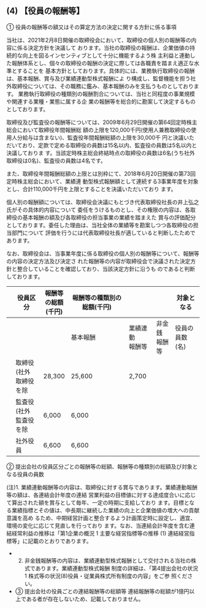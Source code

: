 ## (4) 【役員の報酬等】

① 役員の報酬等の額又はその算定方法の決定に関する方針に係る事項

当社は、2021年2月8日開催の取締役会において、取締役の個人別の報酬等の内容に係る決定方針を決議して おります。当社の取締役の報酬は、企業価値の持続的な向上を図るインセンティブとして十分に機能するよう株 主利益と連動した報酬体系とし、個々の取締役の報酬の決定に際しては各職責を踏まえ適正な水準とすることを 基本方針としております。具体的には、業務執行取締役の報酬は、基本報酬、賞与及び業績連動型株式報酬によ り構成し、監督機能を担う社外取締役については、その職務に鑑み、基本報酬のみを支払うものとしておりま す。 業務執行取締役の種類別の報酬割合については、当社と同程度の事業規模や関連する業種・業態に属する企 業の報酬等を総合的に勘案して決定するものとしております。

取締役及び監査役の報酬等については、2009年6月29日開催の第64回定時株主総会において取締役年間報酬総 額の上限を120,000千円(使用人兼務取締役の使用人分給与は含まない)、監査役年間報酬総額の上限を30,000千 円と決議いただいており、定款で定める取締役の員数は15名以内、監査役の員数は5名以内と決議しておりま す。当該定時株主総会終結時点の取締役の員数は6名(うち社外取締役は0名)、監査役の員数は4名です。

また、取締役年間報酬総額の上限とは別枠にて、2018年6月20日開催の第73回定時株主総会において、業績連 動型株式報酬額として連続する3事業年度を対象とし、合計110,000千円を上限とすることを決議いただいており ます。

個人別の報酬額については、取締役会決議にもとづき代表取締役社長の井上弘之氏がその具体的内容について 委任をうけるものとし、その権限の内容は、各取締役の基本報酬の額及び各取締役の担当事業の業績を踏まえた 賞与の評価配分としております。委任した理由は、当社全体の業績等を勘案しつつ各取締役の担当部門について 評価を行うには代表取締役社長が適していると判断したためであります。

なお、取締役会は、当事業年度に係る取締役の個人別の報酬等について、報酬等の内容の決定方法及び決定さ れた報酬等の内容が取締役会で決議された決定方針と整合していることを確認しており、当該決定方針に沿うも のであると判断しております。

|  | 役員区分            | 報酬等<br>の総額<br>(千円) | 報酬等の種類別の総額(千円) |             |            | 対象となる        |
|--|-----------------|--------------------|----------------|-------------|------------|--------------|
|  |                 |                    | 基本報酬           | 業績連動<br>報酬等 | 非金銭<br>報酬等 | 役員の員数<br>(名) |
|  | 取締役(社外<br>取締役を除 | 28,300             | 25,600         | 2,700       |            |              |
|  | 監査役(社外<br>監査役を除 | 6,000              | 6,000          |             |            |              |
|  | 社外役員            | 6,600              | 6,600          |             |            |              |

② 提出会社の役員区分ごとの報酬等の総額、報酬等の種類別の総額及び対象となる役員の員数

(注)1. 業績連動報酬等の内容は、取締役に対する賞与であります。業績連動報酬等の額は、各連結会計年度の連結 営業利益の目標値に対する達成度合いに応じて算出された額を賞与として毎年、一定の時期に支給しており ます。目標となる業績指標とその値は、中長期に継続した業績の向上と企業価値の増大への貢献意識を高め るため、中期経営計画と整合するよう計画策定時に設定し、適宜、環境の変化に応じて見直しを行っており ます。なお、当連結会計年度を含む連結経常利益の推移は「第1企業の概況 1 主要な経営指標等の推移 (1) 連結経営指標等」に記載のとおりであります。

- 2. 非金銭報酬等の内容は、業績連動型株式報酬として交付される当社の株式であります。業績連動型株式報酬 制度の詳細は、「第4提出会社の状況 1 株式等の状況(8)役員・従業員株式所有制度の内容」をご参 照ください。
- ③ 提出会社の役員ごとの連結報酬等の総額等 連結報酬等の総額が1億円以上である者が存在しないため、記載しておりません。